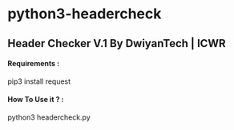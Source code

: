 # python3-headercheck
<h2> Header Checker V.1 By DwiyanTech | ICWR </h2>
<h4> Requirements : </h4> 
<p> pip3 install request</p>
<h4> How To Use it ? : </h4> 
<p> python3 headercheck.py </p>
